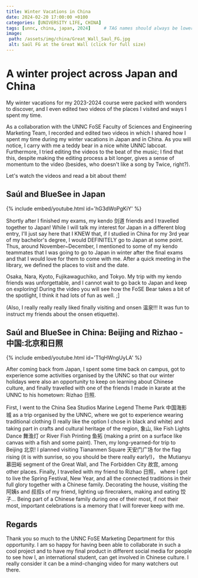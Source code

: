 ```yaml
---
title: Winter Vacations in China
date: 2024-02-20 17:00:00 +0100
categories: [UNIVERSITY LIFE, CHINA]
tags: [unnc, china, japan, 2024]     # TAG names should always be lowercase
image:
 path: /assets/img/china/Great_Wall_Saul_FG.jpg
 alt: Saúl FG at the Great Wall (click for full size)
---
```


# A winter project across Japan and China

My winter vacations for my 2023-2024 course were packed with wonders to discover, and I even edited two videos of the places I visited and ways I spent my time.

As a collaboration with the UNNC FoSE Faculty of Sciences and Engineering Marketing Team, I recorded and edited two videos in which I shared how I spent my time during my winter vacations in Japan and in China. As you will notice, I carry with me a teddy bear in a nice white UNNC labcoat. Furthermore, I tried editing the videos to the beat of the music; I find that this, despite making the editing process a bit longer, gives a sense of momentum to the video (besides, who doesn't like a song by Twice, right?).

Let's watch the videos and read a bit about them!

## Saúl and BlueSee in Japan

{% include embed/youtube.html id='hG3dWoPgKiY' %}

Shortly after I finished my exams, my kendo 剑道 friends and I travelled together to Japan! While I will talk my interest for Japan in a different blog entry, I'll just say here that I KNEW that, if I studied in China for my 3rd year of my bachelor's degree, I would DEFINITELY go to Japan at some point. Thus, around November~December, I mentioned to some of my kendo teammates that I was going to go to Japan in winter after the final exams and that I would love for them to come with me. After a quick meeting in the library, we defined the places to visit and the date.

Osaka, Nara, Kyoto, Fujikawaguchiko, and Tokyo. My trip with my kendo friends was unforgettable, and I cannot wait to go back to Japan and keep on exploring! During the video you will see how the FoSE Bear takes a bit of the spotlight, I think it had lots of fun as well. ;]

(Also, I really really really liked finally visiting and onsen 温泉!!! It was fun to instruct my friends about the onsen etiquette).

## Saúl and BlueSee in China: Beijing and Rizhao - 中国:北京和日照

{% include embed/youtube.html id='T1qHWngUyLA' %}

After coming back from Japan, I spent some time back on campus, got to experience some activities organised by the UNNC so that our winter holidays were also an opportunity to keep on learning about Chinese culture, and finally travelled with one of the friends I made in karate at the UNNC to his hometown: Rizhao 日照. 

First, I went to the China Sea Studios Marine Legend Theme Park 中国海影城 as a trip organised by the UNNC, where we got to experience wearing traditional clothing (I really like the option I chose in black and white) and taking part in crafts and cultural heritage of the region, 象山, like Fish Lights Dance 舞渔灯 or River Fish Printing 鱼拓 (making a print on a surface like canvas with a fish and some paint). Then, my long-yearned-for trip to Beijing 北京! I planned visiting Tiananmen Square 天安门广场 for the flag rising (it is with sunrise, so you should be there really early!)， the Mutianyu 慕田峪 segment of the Great Wall, and The Forbidden City 故宫, among other places. Finally, I travelled with my friend to Rizhao 日照， where I got to live the Spring Festival, New Year, and all the connected traditions in their full glory together with a Chinese family. Decorating the house, visiting the 阿姨s and 叔叔s of my friend, lighting up firecrakers, making and eating 饺子... Being part of a Chinese family during one of their most, if not their most, important celebrations is a memory that I will forever keep with me.

## Regards

Thank you so much to the UNNC FoSE Marketing Department for this opportunity. I am so happy for having been able to collaborate in such a cool project and to have my final product in different social media for people to see how I, an international student, can get involved in Chinese culture. I really consider it can be a mind-changing video for many watchers out there.